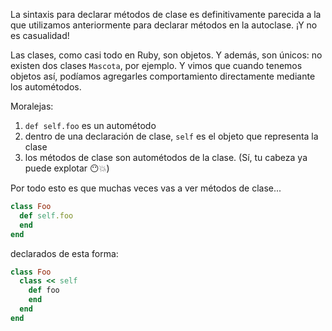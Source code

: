 La sintaxis para declarar métodos de clase es definitivamente parecida a la que utilizamos anteriormente para declarar métodos en la autoclase. ¡Y no es casualidad!

Las clases, como casi todo en Ruby, son objetos. Y además, son únicos: no existen dos clases `Mascota`, por ejemplo. Y vimos que cuando tenemos objetos así, podíamos agregarles comportamiento directamente mediante los autométodos. 

Moralejas: 
  1. `def self.foo` es un autométodo
  2. dentro de una declaración de clase, `self` es el objeto que representa la clase
  3. los métodos de clase son autométodos de la clase. (Sí, tu cabeza ya puede explotar :no_mouth::boom:)

Por todo esto es que muchas veces vas a ver métodos de clase...

```ruby 
class Foo
  def self.foo
  end
end
```

declarados de esta forma: 

```ruby
class Foo
  class << self
    def foo
    end
  end
end
```